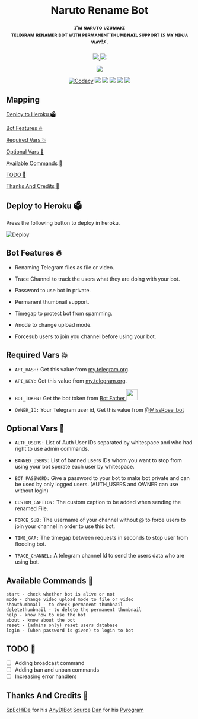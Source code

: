 
<h1 align="center"><b>Naruto Rename Bot</b></h1>
<h4 align="center">ɪ'ᴍ ɴᴀʀᴜᴛᴏ ᴜᴢᴜᴍᴀᴋɪ<br/>
ᴛᴇʟᴇɢʀᴀᴍ ʀᴇɴᴀᴍᴇʀ ʙᴏᴛ ᴡɪᴛʜ ᴘᴇʀᴍᴀɴᴇɴᴛ ᴛʜᴜᴍʙɴᴀɪʟ ꜱᴜᴘᴘᴏʀᴛ ɪꜱ ᴍʏ ɴɪɴᴊᴀ ᴡᴀʏ!⚡.</h4>

<p align='center'>
  <a href="https://www.python.org/" alt="made-with-python"> <img src="https://img.shields.io/badge/Made%20with-Python-fb3640.svg?style=flat-square&logo=python&logoColor=FFC75F&color=FFC75F" /> </a>
  <a href="https://github.com/dakshkohli23/New-TG-Rename-Bot/" alt="Maintenance"> <img src="https://img.shields.io/badge/Maintained%3F-Yes-green.svg?style=flat-square&logo=serverless&logoColor=FFC75F&color=FFC75F" /> </a>
</p>

<p align="center"><a href="https://github.com/dakshkohli23/New-TG-Rename-Bot"><img src="https://telegra.ph/file/4b30927369949d360d608.png"></a></p>

<p align="center">
    <a href="https://github.com/dakshkohli23/New-TG-Rename-Bot"> <img src="https://img.shields.io/codacy/grade/4d58f2a402b54aed8a7d95f7add45a81?color=FFC75F&logo=codacy&logoColor=FFC75F&style=for-the-badge" alt="Codacy" /></a>
    <a href="https://github.com/dakshkohli23/New-TG-Rename-Bot"> <img src="https://img.shields.io/github/repo-size/dakshkohli23/New-TG-Rename-Bot?color=FFC75F&logo=github&logoColor=FFC75F&style=for-the-badge" /></a>
    <a href="https://github.com/dakshkohli23/New-TG-Rename-Bot/commits"> <img src="https://img.shields.io/github/last-commit/dakshkohli23/New-TG-Rename-Bot?color=FFC75F&logo=github&logoColor=FFC75F&style=for-the-badge" /></a>
    <a href="https://github.com/dakshkohli23/New-TG-Rename-Bot/issues"> <img src="https://img.shields.io/github/issues/dakshkohli23/New-TG-Rename-Bot?color=FFC75F&logo=github&logoColor=FFC75F&style=for-the-badge" /></a>
    <a href="https://github.com/dakshkohli23/New-TG-Rename-Bot/network/members"> <img src="https://img.shields.io/github/forks/dakshkohli23/New-TG-Rename-Bot?color=FFC75F&logo=github&logoColor=FFC75F&style=for-the-badge" /></a>  
    <a href="https://pypi.org/project/Telethon/"> <img src="https://img.shields.io/pypi/v/telethon?color=FFC75F&label=telethon&logo=python&logoColor=FFC75F&style=for-the-badge" /></a>
</p>


## Mapping
[Deploy to Heroku 🗳](https://github.com/dakshkohli23/New-TG-Rename-Bot#deploy-to-heroku-)

[Bot Features 🔥](https://github.com/dakshkohli23/New-TG-Rename-Bot#bot-features-)

[Required Vars 💥](https://github.com/dakshkohli23/New-TG-Rename-Bot#required-vars-)

[Optional Vars 💬](https://github.com/dakshkohli23/New-TG-Rename-Bot#optional-vars-)

[Available Commands 🤖](https://github.com/dakshkohli23/New-TG-Rename-Bot#available-commands-)

[TODO 🤧](https://github.com/dakshkohli23/New-TG-Rename-Bot#todo-)

[Thanks And Credits 🎉](https://github.com/dakshkohli23/New-TG-Rename-Bot#thanks-and-credits-)

## Deploy to Heroku 🗳
Press the following button to deploy in heroku.

[![Deploy](https://www.herokucdn.com/deploy/button.svg)](https://heroku.com/deploy?template=https://github.com/dakshkohli23/New-TG-Rename-Bot)

## Bot Features 🔥
- Renaming Telegram files as file or video.

- Trace Channel to track the users what they are doing with your bot.

- Password to use bot in private.

- Permanent thumbnail support.

- Timegap to protect bot from spamming.

- /mode to change upload mode.

- Forcesub users to join you channel before using your bot.


## Required Vars 💥
- `API_HASH:` Get this value from [my.telegram.org](https://my.telegram.org).

- `API_KEY:` Get this value from [my.telegram.org](https://my.telegram.org).

- `BOT_TOKEN:` Get the bot token from [Bot Father <img src="https://telegra.ph/file/8d80c13110506bf1cb58e.jpg" width="30" height="30">](https://telegram.dog/BotFather)

- `OWNER_ID:` Your Telegram user id, Get this value from [@MissRose_bot](https://telegram.dog/MissRose_bot)


## Optional Vars 💬
- `AUTH_USERS:` List of Auth User IDs separated by whitespace and who had right to use admin commands.

- `BANNED_USERS:` List of banned users IDs whom you want to stop from using your bot sperate each user by whitespace.

- `BOT_PASSWORD:` Give a password to your bot to make bot private and can be used by only logged users. (AUTH_USERS and OWNER can use without login)

- `CUSTOM_CAPTION:` The custom caption to be added when sending the renamed File.

- `FORCE_SUB:` The username of your channel without @ to force users to join your channel in order to use this bot.

- `TIME_GAP:` The timegap between requests in seconds to stop user from flooding bot.

- `TRACE_CHANNEL:` A telegram channel Id to send the users data who are using bot.

## Available Commands 🤖
```
start - check whether bot is alive or not
mode - change video upload mode to file or video
showthumbnail - to check permanent thumbnail
deletethumbnail - to delete the permanent thumbnail
help - know how to use the bot
about - know about the bot
reset - (admins only) reset users database
login - (when password is given) to login to bot
```


## TODO 🤧
- [ ] Adding broadcast command 
- [ ] Adding ban and unban commands
- [ ] Increasing error handlers

## Thanks And Credits 🎉
[SpEcHiDe](https://github.com/SpEcHiDe) for his [AnyDlBot](https://github.com/SpEcHiDe/AnyDLBot)
[Source](https://github.com/Ns-Bots/TG-RENAMER-BOT)
[Dan](https://telegram.dog/haskell) for his [Pyrogram](https://github.com/pyrogram/pyrogram)
